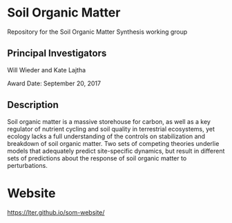 # Soil Organic Matter

Repository for the Soil Organic Matter Synthesis working group

## Principal Investigators

Will Wieder and Kate Lajtha

Award Date: September 20, 2017

## Description

Soil organic matter is a massive storehouse for carbon, as well as a key regulator of nutrient cycling and soil quality in terrestrial ecosystems, yet ecology lacks a full understanding of the controls on stabilization and breakdown of soil organic matter. Two sets of competing theories underlie models that adequately predict site-specific dynamics, but result in different sets of predictions about the response of soil organic matter to perturbations.

# Website

https://lter.github.io/som-website/


